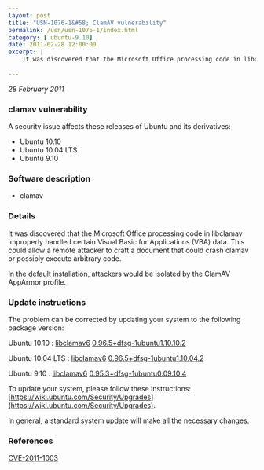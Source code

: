 ```yaml
---
layout: post
title: "USN-1076-1&#58; ClamAV vulnerability"
permalink: /usn/usn-1076-1/index.html
category: [ ubuntu-9.10]
date: 2011-02-28 12:00:00
excerpt: |
    It was discovered that the Microsoft Office processing code in libclamav improperly handled certain Visual Basic for Applications (VBA) data. This could allow a remote attacker to craft a document that could crash clamav or possibly execute arbitrary code.
    
--- 
```

 
 

*28 February 2011*

### clamav vulnerability

A security issue affects these releases of Ubuntu and its derivatives:

* Ubuntu 10.10
* Ubuntu 10.04 LTS
* Ubuntu 9.10

### Software description

* clamav 

### Details

It was discovered that the Microsoft Office processing code in libclamav improperly handled certain Visual Basic for Applications (VBA) data. This could allow a remote attacker to craft a document that could crash clamav or possibly execute arbitrary code.

In the default installation, attackers would be isolated by the ClamAV AppArmor profile. 

### Update instructions

The problem can be corrected by updating your system to the following package version:

Ubuntu 10.10
 : [libclamav6](https://launchpad.net/ubuntu/+source/clamav) <span> [0.96.5+dfsg-1ubuntu1.10.10.2](https://launchpad.net/ubuntu/+source/clamav/0.96.5+dfsg-1ubuntu1.10.10.2) </span> 

Ubuntu 10.04 LTS
 : [libclamav6](https://launchpad.net/ubuntu/+source/clamav) <span> [0.96.5+dfsg-1ubuntu1.10.04.2](https://launchpad.net/ubuntu/+source/clamav/0.96.5+dfsg-1ubuntu1.10.04.2) </span> 

Ubuntu 9.10
 : [libclamav6](https://launchpad.net/ubuntu/+source/clamav) <span> [0.95.3+dfsg-1ubuntu0.09.10.4](https://launchpad.net/ubuntu/+source/clamav/0.95.3+dfsg-1ubuntu0.09.10.4) </span> 

To update your system, please follow these instructions: [https://wiki.ubuntu.com/Security/Upgrades](https://wiki.ubuntu.com/Security/Upgrades).

In general, a standard system update will make all the necessary changes. 

### References

 
 [CVE-2011-1003](http://people.ubuntu.com/~ubuntu-security/cve/CVE-2011-1003)
 

